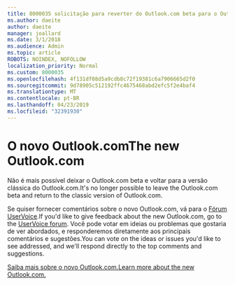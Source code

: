 ```yaml
---
title: 8000035 solicitação para reverter do Outlook.com beta para o Outlook.com clássico
ms.author: daeite
author: daeite
manager: joallard
ms.date: 3/1/2018
ms.audience: Admin
ms.topic: article
ROBOTS: NOINDEX, NOFOLLOW
localization_priority: Normal
ms.custom: 8000035
ms.openlocfilehash: 4f131df08d5a9cdb8c72f19381c6a7906665d2f0
ms.sourcegitcommit: 9d78905c512192ffc4675468abd2efc5f2e4baf4
ms.translationtype: MT
ms.contentlocale: pt-BR
ms.lasthandoff: 04/23/2019
ms.locfileid: "32391930"
---
```

# <a name="the-new-outlookcom"></a><span data-ttu-id="bf305-102">O novo Outlook.com</span><span class="sxs-lookup"><span data-stu-id="bf305-102">The new Outlook.com</span></span>

<span data-ttu-id="bf305-103">Não é mais possível deixar o Outlook.com beta e voltar para a versão clássica do Outlook.com.</span><span class="sxs-lookup"><span data-stu-id="bf305-103">It's no longer possible to leave the Outlook.com beta and return to the classic version of Outlook.com.</span></span>

<span data-ttu-id="bf305-104">Se quiser fornecer comentários sobre o novo Outlook.com, vá para o [Fórum UserVoice](https://go.microsoft.com/fwlink/p/?linkid=851599).</span><span class="sxs-lookup"><span data-stu-id="bf305-104">If you'd like to give feedback about the new Outlook.com, go to the [UserVoice forum](https://go.microsoft.com/fwlink/p/?linkid=851599).</span></span> <span data-ttu-id="bf305-105">Você pode votar em ideias ou problemas que gostaria de ver abordados, e responderemos diretamente aos principais comentários e sugestões.</span><span class="sxs-lookup"><span data-stu-id="bf305-105">You can vote on the ideas or issues you'd like to see addressed, and we'll respond directly to the top comments and suggestions.</span></span>

[<span data-ttu-id="bf305-106">Saiba mais sobre o novo Outlook.com.</span><span class="sxs-lookup"><span data-stu-id="bf305-106">Learn more about the new Outlook.com.</span></span>](https://go.microsoft.com/fwlink/p/?linkid=874356)